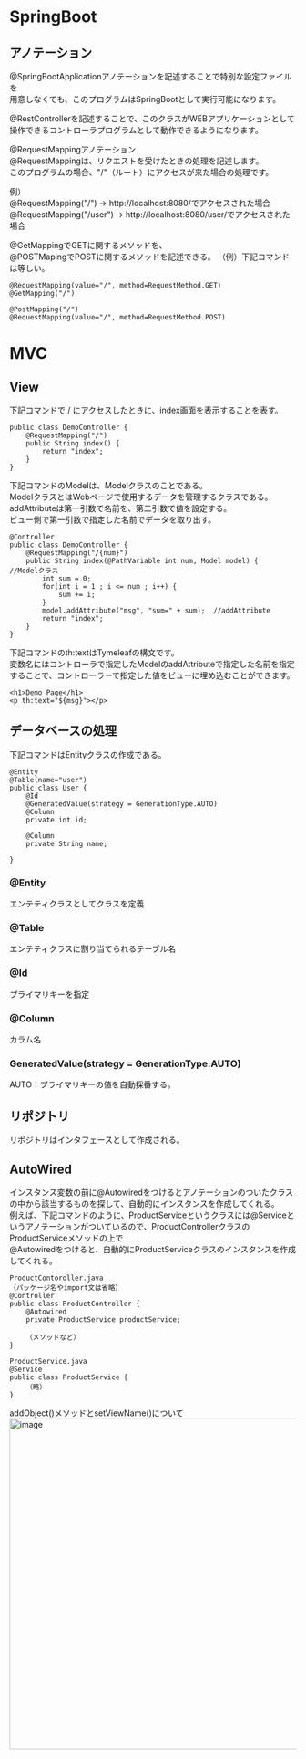 # SpringBoot

## アノテーション

@SpringBootApplicationアノテーションを記述することで特別な設定ファイルを  
用意しなくても、このプログラムはSpringBootとして実行可能になります。  

@RestControllerを記述することで、このクラスがWEBアプリケーションとして  
操作できるコントローラプログラムとして動作できるようになります。  

@RequestMappingアノテーション  
@RequestMappingは、リクエストを受けたときの処理を記述します。  
このプログラムの場合、"/"（ルート）にアクセスが来た場合の処理です。  
  
例）  
@RequestMapping("/")     →  http://localhost:8080/でアクセスされた場合  
@RequestMapping("/user") →  http://localhost:8080/user/でアクセスされた場合  

@GetMappingでGETに関するメソッドを、  
@POSTMapingでPOSTに関するメソッドを記述できる。
（例）下記コマンドは等しい。
```
@RequestMapping(value="/", method=RequestMethod.GET)
@GetMapping("/")
```
```
@PostMapping("/")
@RequestMapping(value="/", method=RequestMethod.POST)
```




# MVC

## View

下記コマンドで / にアクセスしたときに、index画面を表示することを表す。
```
public class DemoController {
	@RequestMapping("/")
	public String index() {
		return "index";
	}
}
```

下記コマンドのModelは、Modelクラスのことである。  
ModelクラスとはWebページで使用するデータを管理するクラスである。  
addAttributeは第一引数で名前を、第二引数で値を設定する。  
ビュー側で第一引数で指定した名前でデータを取り出す。
```
@Controller
public class DemoController {
	@RequestMapping("/{num}")
	public String index(@PathVariable int num, Model model) {   //Modelクラス
		int sum = 0;
		for(int i = 1 ; i <= num ; i++) {
			sum += i;
		}
		model.addAttribute("msg", "sum=" + sum);  //addAttribute
		return "index";
	}
}
```

下記コマンドのth:textはTymeleafの構文です。  
変数名にはコントローラで指定したModelのaddAttributeで指定した名前を指定  
することで、コントローラーで指定した値をビューに埋め込むことができます。  
```
<h1>Demo Page</h1>
<p th:text="${msg}"></p>
```
## データベースの処理

下記コマンドはEntityクラスの作成である。
```
@Entity
@Table(name="user")
public class User {
	@Id
	@GeneratedValue(strategy = GenerationType.AUTO)
	@Column
	private int id;
	
	@Column
	private String name;

}
```
### @Entity  
エンテティクラスとしてクラスを定義

### @Table
エンテティクラスに割り当てられるテーブル名

### @Id
プライマリキーを指定

### @Column
カラム名

### GeneratedValue(strategy = GenerationType.AUTO)
AUTO：プライマリキーの値を自動採番する。

## リポジトリ
リポジトリはインタフェースとして作成される。

## AutoWired
インスタンス変数の前に@Autowiredをつけるとアノテーションのついたクラスの中から該当するものを探して、自動的にインスタンスを作成してくれる。  
例えば、下記コマンドのように、ProductServiceというクラスには@Serviceというアノテーションがついているので、ProductControllerクラスのProductServiceメソッドの上で  
@Autowiredをつけると、自動的にProductServiceクラスのインスタンスを作成してくれる。
```
ProductContoroller.java
（パッケージ名やimport文は省略）
@Controller
public class ProductController {
    @Autowired
    private ProductService productService;

    （メソッドなど）
}
```

```
ProductService.java
@Service
public class ProductService {
    （略）
}

```
addObject()メソッドとsetViewName()について  
<img width="580" alt="image" src="https://user-images.githubusercontent.com/97214466/150729018-7a1a7b2d-263d-4ae3-b3c7-6bd877023d84.png">

